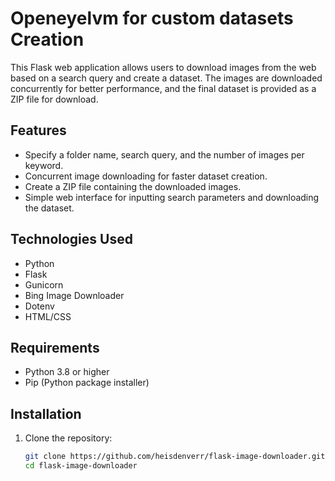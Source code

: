 # Openeyelvm for custom datasets Creation

This Flask web application allows users to download images from the web based on a search query and create a dataset. The images are downloaded concurrently for better performance, and the final dataset is provided as a ZIP file for download.

## Features

- Specify a folder name, search query, and the number of images per keyword.
- Concurrent image downloading for faster dataset creation.
- Create a ZIP file containing the downloaded images.
- Simple web interface for inputting search parameters and downloading the dataset.

## Technologies Used

- Python
- Flask
- Gunicorn
- Bing Image Downloader
- Dotenv
- HTML/CSS

## Requirements

- Python 3.8 or higher
- Pip (Python package installer)

## Installation

1. Clone the repository:
    ```sh
    git clone https://github.com/heisdenverr/flask-image-downloader.git
    cd flask-image-downloader
    ```
